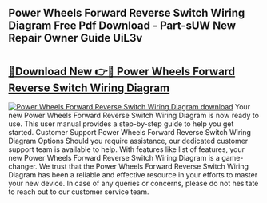 ## Power Wheels Forward Reverse Switch Wiring Diagram Free Pdf Download - Part-sUW New Repair Owner Guide UiL3v

# <h2><a href="http://dfo0wm.blite.top/?on=Power+Wheels+Forward+Reverse+Switch+Wiring+Diagram">🔗Download New 👉🔴 Power Wheels Forward Reverse Switch Wiring Diagram</a></h2>

[![Power Wheels Forward Reverse Switch Wiring Diagram download](https://i.imgur.com/lujVjoI.png)](http://dfo0wm.blite.top/?on=Power+Wheels+Forward+Reverse+Switch+Wiring+Diagram)
Your new Power Wheels Forward Reverse Switch Wiring Diagram is now ready to use. This user manual provides a step-by-step guide to help you get started. Customer Support Power Wheels Forward Reverse Switch Wiring Diagram Options Should you require assistance, our dedicated customer support team is available to help. With features like list of features, your new Power Wheels Forward Reverse Switch Wiring Diagram is a game-changer. We trust that the Power Wheels Forward Reverse Switch Wiring Diagram has been a reliable and effective resource in your efforts to master your new device. In case of any queries or concerns, please do not hesitate to reach out to our customer service team.
